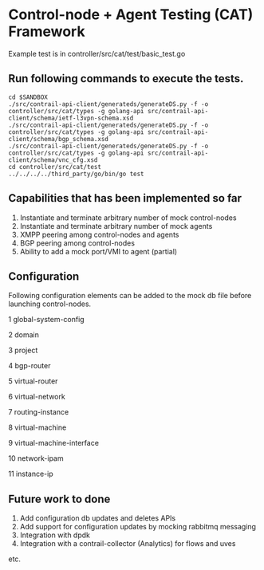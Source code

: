 # Control-node + Agent Testing (CAT) Framework

Example test is in controller/src/cat/test/basic_test.go

## Run following commands to execute the tests.

```
cd $SANDBOX
./src/contrail-api-client/generateds/generateDS.py -f -o controller/src/cat/types -g golang-api src/contrail-api-client/schema/ietf-l3vpn-schema.xsd
./src/contrail-api-client/generateds/generateDS.py -f -o controller/src/cat/types -g golang-api src/contrail-api-client/schema/bgp_schema.xsd
./src/contrail-api-client/generateds/generateDS.py -f -o controller/src/cat/types -g golang-api src/contrail-api-client/schema/vnc_cfg.xsd
cd controller/src/cat/test
../../../../third_party/go/bin/go test
```

## Capabilities that has been implemented so far

1. Instantiate and terminate arbitrary number of mock control-nodes
2. Instantiate and terminate arbitrary number of mock agents
3. XMPP peering among control-nodes and agents
4. BGP peering among control-nodes
5. Ability to add a mock port/VMI to agent (partial)

## Configuration

Following configuration elements can be added to the mock db file before
launching control-nodes.

1  global-system-config

2  domain

3  project

4  bgp-router

5  virtual-router

6  virtual-network

7  routing-instance

8  virtual-machine

9  virtual-machine-interface

10 network-ipam

11 instance-ip


## Future work to done

1. Add configuration db updates and deletes APIs
2. Add support for configuration updates by mocking rabbitmq messaging
3. Integration with dpdk
4. Integration with a contrail-collector (Analytics) for flows and uves

etc.
